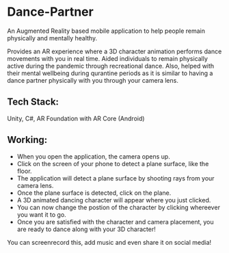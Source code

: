 # Dance-Partner
An Augmented Reality based mobile application to help people remain physically and mentally healthy. 

Provides an AR experience where a 3D character animation performs dance movements with you in real time. Aided individuals to remain physically
active during the pandemic through recreational dance. Also, helped with their mental wellbeing during qurantine periods as it is similar to having a dance partner physically with you through your camera lens.


## Tech Stack:
Unity, C#, AR Foundation with AR Core (Android)


## Working:
- When you open the application, the camera opens up.
- Click on the screen of your phone to detect a plane surface, like the floor. 
- The application will detect a plane surface by shooting rays from your camera lens. 
- Once the plane surface is detected, click on the plane.
- A 3D animated dancing character will appear where you just clicked. 
- You can now change the postion of the character by clicking whereever you want it to go.
- Once you are satisfied with the character and camera placement, you are ready to dance along with your 3D character!

You can screenrecord this, add music and even share it on social media! 
 


